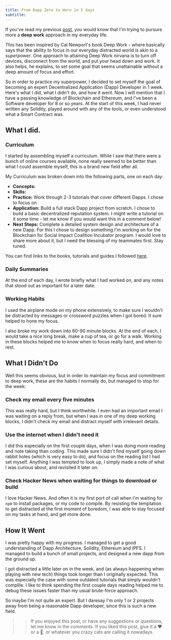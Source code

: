 ```yaml
---
title: From Dapp Zero to Hero in 5 days
subtitle: 
---
```


If you've read my previous [post](https://insertlink.com), you would know that I'm trying to pursure more a **deep work** approach in my everyday life.

This has been inspired by Cal Newport's book Deep Work - where basically says that the ability to focus in our everyday distracted world is akin to a *superpower*. One approach to attaining Deep Work nirvana is to turn off devices, disconnect from the world, and put your head down and work. It also helps, he explains, to set some goal that seems unattainable without a deep amount of focus and effort.

So in order to practice my superpower, I decided to set myself the goal of becoming an expert Decentralized Application (Dapp) Developer in 1 week. Here's what I did, what I didn't do, and how it went. Now I will mention that I have a passing knowledge of Blockchain and Ethereum, and I've been a Software developer for 8 or so years. At the start of this week, I had never written any Solidity, played around with any of the tools, or even understood what a Smart Contract was.


## What I did.

### Curriculum

I started by assembling myself a curriculum. While I saw that there were a bunch of online courses available, none really seemed to be better than what I could assemble myself, this is a brand new field after all.

My Curriculum was broken down into the following parts, one on each day:

- **Concepts:**
- **Skills:**
- **Practice:** Work through 2-3 tutorials that cover different Dapps. I chose to focus on 
- **Application:** Build a full stack Dapp project from scratch. I chose to build a basic decentralized reputation system. I might write a tutorial on it some time - let me know if you would want this in a comment below!
- **Next Steps:** Complete a detailed system design and architecture of a new Dapp. For this I chose to design something I'm working on for the Blockchain for Social Impact Coalition Incubator program. I would love to share more about it, but I need the blessing of my teammates first. Stay tuned.

You can find links to the books, tutorials and guides I followed [here](https://github.com/vessels-tech/papers/blob/master/other/2018-04-20-deep-work-approach-to-dapp-dev.md).

### Daily Summaries

At the end of each day, I wrote briefly what I had worked on, and any notes that stood out as important for a later date.

### Working Habits

I used the airplane mode on my phone extensively, to make sure I wouldn't be distracted by messages or crossword puzzles when I got bored. It sure helped to hone my focus.

I also broke my work down into 60-90 minute blocks. At the end of each, I would take a nice long break, make a cup of tea, or go for a walk. Working in these blocks helped me to know when to focus really hard, and when to rest.


## What I Didn't Do

Well this seems obvious, but in order to maintain my focus and commitment to deep work, these are the habits I normally do, but managed to stop for the week:

### Check my email every five minutes

This was really hard, but I think worthwhile. I even had an important email I was waiting on a reply from, but when I was in one of my deep working blocks, I didn't check my email and distract myself with irrelevant details.

### Use the internet when I didn't need it

I did this especially on the first couple days, when I was doing more reading and note taking than coding. This made sure I didn't find myself going down rabbit holes (which is very easy to do), and focus on the reading list I had set myself. Anything I was tempted to look up, I simply made a note of what I was curious about, and revisited it later on.

### Check Hacker News when waiting for things to download or build

I love Hacker News. And often it is my first port of call when I'm waiting for `npm` to install packages, or my code to compile. By resisting the temptation to get distracted at the first moment of boredom, I was able to stay focused on my tasks at hand, and get more done.


## How It Went

I was pretty happy with my progress. I managed to get a good understanding of Dapp Architecture, Solidity, Ethereum and IPFS. I managed to build a bunch of small projects, and designed a new dapp from the ground up.

I got distracted a little later on in the week, and (as always happening when playing with new tech) things took longer than I originally expected. This was especially the case with some outdated tutorials that simply wouldn't complile. I like to think spending the first couple days reading helped me to debug these issues faster than my usual brute-force approach.

So maybe I'm not quite an expert. But I daresay I'm only 1 or 2 projects away from being a reasonable Dapp developer, since this is such a new field.

>>If you enjoyed this post, or have any suggestions or questions, let me know in the comments. If you liked this post, give it a ❤️ or a 👏, or whatever you crazy cats are calling it nowadays.